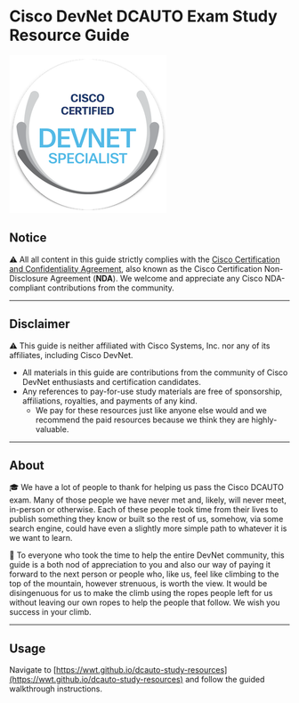 # Cisco DevNet DCAUTO Exam Study Resource Guide

![cisco-devnet-specialist](docs/images/cisco-devnet-specialist.png "Cisco DevNet Specialist Logo")

## Notice

:warning: All all content in this guide strictly complies with the [Cisco Certification and Confidentiality Agreement](https://www.cisco.com/c/dam/en_us/training-events/downloads/certificationNDA.pdf "Cisco Certification and Confidentiality Agreement"), also known as the Cisco Certification Non-Disclosure Agreement (**NDA**).  We welcome and appreciate any Cisco NDA-compliant contributions from the community.

---

## Disclaimer

:warning: This guide is neither affiliated with Cisco Systems, Inc. nor any of its affiliates, including Cisco DevNet.

- All materials in this guide are contributions from the community of Cisco DevNet enthusiasts and certification candidates.
- Any references to pay-for-use study materials are free of sponsorship, affiliations, royalties, and payments of any kind.
    - We pay for these resources just like anyone else would and we recommend the paid resources because we think they are highly-valuable.

---

## About

:mortar_board: We have a lot of people to thank for helping us pass the Cisco DCAUTO exam.  Many of those people we have never met and, likely, will never meet, in-person or otherwise.  Each of these people took time from their lives to publish something they know or built so the rest of us, somehow, via some search engine, could have even a slightly more simple path to whatever it is we want to learn.

:sunrise_over_mountains: To everyone who took the time to help the entire DevNet community, this guide is a both nod of appreciation to you and also our way of paying it forward to the next person or people who, like us, feel like climbing to the top of the mountain, however strenuous, is worth the view.  It would be disingenuous for us to make the climb using the ropes people left for us without leaving our own ropes to help the people that follow.  We wish you success in your climb.

---

## Usage

Navigate to [https://wwt.github.io/dcauto-study-resources](https://wwt.github.io/dcauto-study-resources) and follow the guided walkthrough instructions.
